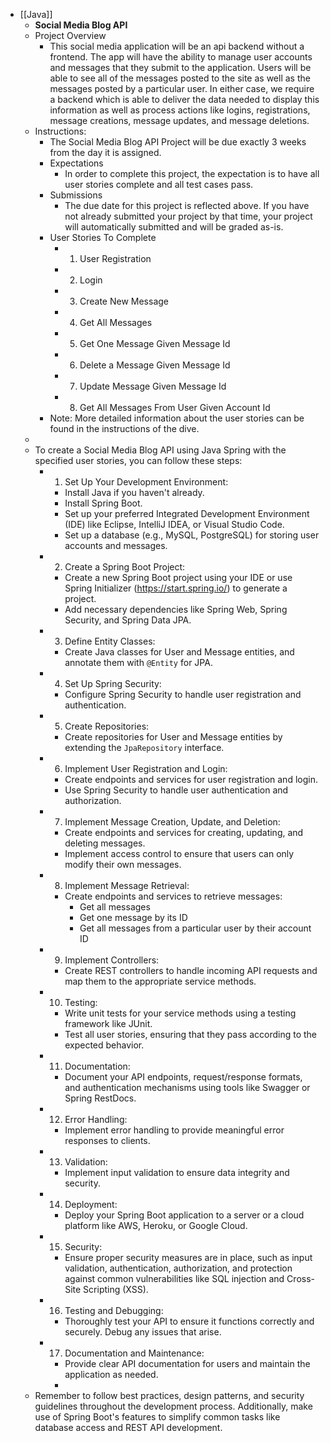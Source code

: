 - [[Java]]
	- **Social Media Blog API**
	- Project Overview
		- This social media application will be an api backend without a frontend. The app will have the ability to manage user accounts and messages that they submit to the application. Users will be able to see all of the messages posted to the site as well as the messages posted by a particular user. In either case, we require a backend which is able to deliver the data needed to display this information as well as process actions like logins, registrations, message creations, message updates, and message deletions.
	- Instructions:
		- The Social Media Blog API Project will be due exactly 3 weeks from the day it is assigned.
		- Expectations
			- In order to complete this project, the expectation is to have all user stories complete and all test cases pass.
		- Submissions
			- The due date for this project is reflected above. If you have not already submitted your project by that time, your project will automatically submitted and will be graded as-is.
		- User Stories To Complete
			- 1. User Registration
			- 2. Login
			- 3. Create New Message
			- 4. Get All Messages
			- 5. Get One Message Given Message Id
			- 6. Delete a Message Given Message Id
			- 7. Update Message Given Message Id
			- 8. Get All Messages From User Given Account Id
		- Note: More detailed information about the user stories can be found in the instructions of the dive.
	-
	- To create a Social Media Blog API using Java Spring with the specified user stories, you can follow these steps:
		- 1. Set Up Your Development Environment:
			- Install Java if you haven't already.
			- Install Spring Boot.
			- Set up your preferred Integrated Development Environment (IDE) like Eclipse, IntelliJ IDEA, or Visual Studio Code.
			- Set up a database (e.g., MySQL, PostgreSQL) for storing user accounts and messages.
		- 2. Create a Spring Boot Project:
			- Create a new Spring Boot project using your IDE or use Spring Initializer (https://start.spring.io/) to generate a project.
			- Add necessary dependencies like Spring Web, Spring Security, and Spring Data JPA.
		- 3. Define Entity Classes:
			- Create Java classes for User and Message entities, and annotate them with `@Entity` for JPA.
		- 4. Set Up Spring Security:
			- Configure Spring Security to handle user registration and authentication.
		- 5. Create Repositories:
			- Create repositories for User and Message entities by extending the `JpaRepository` interface.
		- 6. Implement User Registration and Login:
			- Create endpoints and services for user registration and login.
			- Use Spring Security to handle user authentication and authorization.
		- 7. Implement Message Creation, Update, and Deletion:
			- Create endpoints and services for creating, updating, and deleting messages.
			- Implement access control to ensure that users can only modify their own messages.
		- 8. Implement Message Retrieval:
			- Create endpoints and services to retrieve messages:
				- Get all messages
				- Get one message by its ID
				- Get all messages from a particular user by their account ID
		- 9. Implement Controllers:
			- Create REST controllers to handle incoming API requests and map them to the appropriate service methods.
		- 10. Testing:
			- Write unit tests for your service methods using a testing framework like JUnit.
			- Test all user stories, ensuring that they pass according to the expected behavior.
		- 11. Documentation:
			- Document your API endpoints, request/response formats, and authentication mechanisms using tools like Swagger or Spring RestDocs.
		- 12. Error Handling:
			- Implement error handling to provide meaningful error responses to clients.
		- 13. Validation:
			- Implement input validation to ensure data integrity and security.
		- 14. Deployment:
			- Deploy your Spring Boot application to a server or a cloud platform like AWS, Heroku, or Google Cloud.
		- 15. Security:
			- Ensure proper security measures are in place, such as input validation, authentication, authorization, and protection against common vulnerabilities like SQL injection and Cross-Site Scripting (XSS).
		- 16. Testing and Debugging:
			- Thoroughly test your API to ensure it functions correctly and securely. Debug any issues that arise.
		- 17. Documentation and Maintenance:
			- Provide clear API documentation for users and maintain the application as needed.
			-
	- Remember to follow best practices, design patterns, and security guidelines throughout the development process. Additionally, make use of Spring Boot's features to simplify common tasks like database access and REST API development.